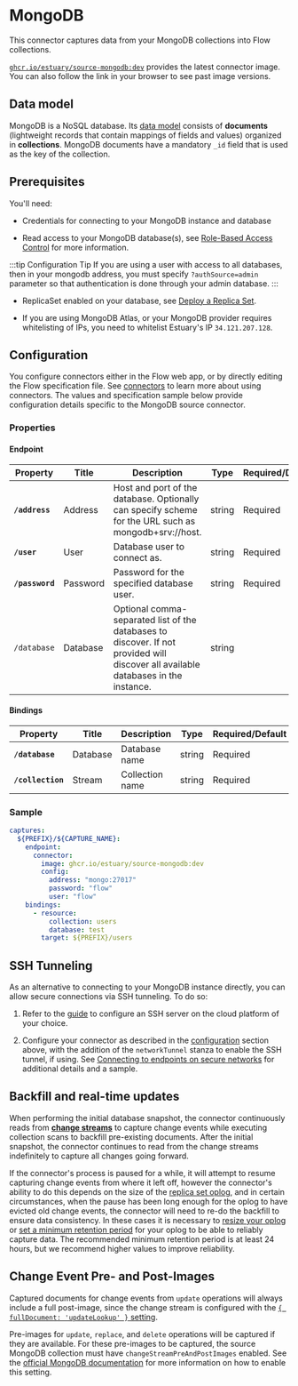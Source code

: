 
# MongoDB

This connector captures data from your MongoDB collections into Flow collections.

[`ghcr.io/estuary/source-mongodb:dev`](https://ghcr.io/estuary/source-mongodb:dev) provides the
latest connector image. You can also follow the link in your browser to see past image versions.

## Data model

MongoDB is a NoSQL database. Its [data
model](https://www.mongodb.com/docs/manual/core/data-modeling-introduction/) consists of
**documents** (lightweight records that contain mappings of fields and values) organized in
**collections**. MongoDB documents have a mandatory `_id` field that is used as the key of the
collection.

## Prerequisites

You'll need:

* Credentials for connecting to your MongoDB instance and database

* Read access to your MongoDB database(s), see [Role-Based Access
  Control](https://www.mongodb.com/docs/manual/core/authorization/) for more information.

:::tip Configuration Tip
If you are using a user with access to all databases, then in your mongodb address, you must specify
`?authSource=admin` parameter so that authentication is done through your admin database.
:::

* ReplicaSet enabled on your database, see [Deploy a Replica
  Set](https://www.mongodb.com/docs/manual/tutorial/deploy-replica-set/).

* If you are using MongoDB Atlas, or your MongoDB provider requires whitelisting of IPs, you need to
  whitelist Estuary's IP `34.121.207.128`.

## Configuration

You configure connectors either in the Flow web app, or by directly editing the Flow specification
file. See [connectors](../../../concepts/connectors.md#using-connectors) to learn more about using
connectors. The values and specification sample below provide configuration details specific to the
MongoDB source connector.

### Properties

#### Endpoint

| Property        | Title    | Description                                                                                                                        | Type   | Required/Default |
|-----------------|----------|------------------------------------------------------------------------------------------------------------------------------------|--------|------------------|
| **`/address`**  | Address  | Host and port of the database. Optionally can specify scheme for the URL such as mongodb+srv://host.                               | string | Required         |
| **`/user`**     | User     | Database user to connect as.                                                                                                       | string | Required         |
| **`/password`** | Password | Password for the specified database user.                                                                                          | string | Required         |
| `/database`     | Database | Optional comma-separated list of the databases to discover. If not provided will discover all available databases in the instance. | string |                  |


#### Bindings

| Property          | Title    | Description     | Type      | Required/Default |
| -------           | ------   | ------          | --------- | --------         |
| **`/database`**   | Database | Database name   | string    | Required         |
| **`/collection`** | Stream   | Collection name | string    | Required         |

### Sample

```yaml
captures:
  ${PREFIX}/${CAPTURE_NAME}:
    endpoint:
      connector:
        image: ghcr.io/estuary/source-mongodb:dev
        config:
          address: "mongo:27017"
          password: "flow"
          user: "flow"
    bindings:
      - resource:
          collection: users
          database: test
        target: ${PREFIX}/users
```

## SSH Tunneling

As an alternative to connecting to your MongoDB instance directly, you can allow secure connections via SSH tunneling. To do so:

1. Refer to the [guide](../../../../guides/connect-network/) to configure an SSH server on the cloud platform of your choice.

2. Configure your connector as described in the [configuration](#configuration) section above, with the addition of the `networkTunnel` stanza to enable the SSH tunnel, if using. See [Connecting to endpoints on secure networks](../../../concepts/connectors.md#connecting-to-endpoints-on-secure-networks) for additional details and a sample.


## Backfill and real-time updates

When performing the initial database snapshot, the connector continuously reads from [**change
streams**](https://www.mongodb.com/docs/manual/changeStreams/) to capture change events while
executing collection scans to backfill pre-existing documents. After the initial snapshot, the
connector continues to read from the change streams indefinitely to capture all changes going
forward.

If the connector's process is paused for a while, it will attempt to resume capturing change events
from where it left off, however the connector's ability to do this depends on the size of the
[replica set oplog](https://www.mongodb.com/docs/manual/core/replica-set-oplog/), and in certain
circumstances, when the pause has been long enough for the oplog to have evicted old change events,
the connector will need to re-do the backfill to ensure data consistency. In these cases it is
necessary to [resize your
oplog](https://www.mongodb.com/docs/manual/tutorial/change-oplog-size/#c.-change-the-oplog-size-of-the-replica-set-member)
or [set a minimum retention
period](https://www.mongodb.com/docs/manual/reference/command/replSetResizeOplog/#minimum-oplog-retention-period)
for your oplog to be able to reliably capture data. The recommended minimum retention period is at
least 24 hours, but we recommend higher values to improve reliability.

## Change Event Pre- and Post-Images

Captured documents for change events from `update` operations will always
include a full post-image, since the change stream is configured with the [`{
fullDocument: 'updateLookup' }`
setting](https://www.mongodb.com/docs/manual/changeStreams/#lookup-full-document-for-update-operations).

Pre-images for `update`, `replace`, and `delete` operations will be captured if
they are available. For these pre-images to be captured, the source MongoDB
collection must have `changeStreamPreAndPostImages` enabled. See the [official
MongoDB
documentation](https://www.mongodb.com/docs/manual/changeStreams/#change-streams-with-document-pre--and-post-images)
for more information on how to enable this setting.
